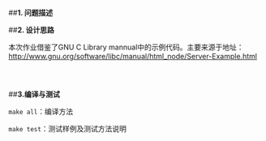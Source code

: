 ##**1. 问题描述**
  

  
  
##**2. 设计思路**  
  
本次作业借鉴了GNU C Library mannual中的示例代码。主要来源于地址：
<http://www.gnu.org/software/libc/manual/html_node/Server-Example.html>
  
  
  
```c
```

  
  
  
```c

```

  
  
  
```c

```

  
   
  

  
  
  
##**3.编译与测试**  
    
`make all`：编译方法  
  
  
`make test`：测试样例及测试方法说明  
  

